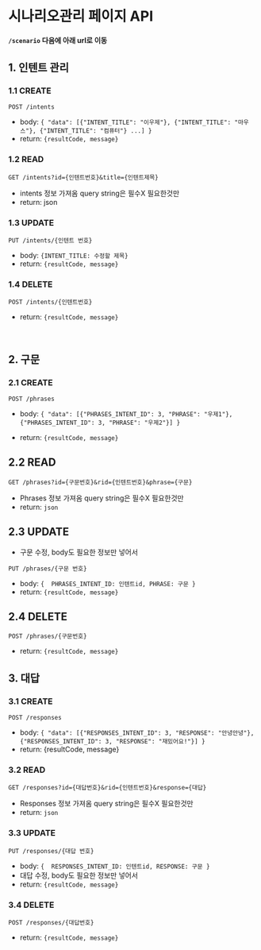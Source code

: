 # 시나리오관리 페이지 API 
#### `/scenario` 다음에 아래 url로 이동

## 1. 인텐트 관리

### 1.1 CREATE
```HTTP
POST /intents
```
* body: `
{
  "data": [{"INTENT_TITLE": "이우제"}, {"INTENT_TITLE": "마우스"}, {"INTENT_TITLE": "컴퓨터"} ...]
}
`
* return: `{resultCode, message}`

### 1.2 READ
```HTTP
GET /intents?id={인텐트번호}&title={인텐트제목}
```
* intents 정보 가져옴 query string은 필수X 필요한것만
* return: json

### 1.3 UPDATE
```http
PUT /intents/{인텐트 번호} 
```  
* body: `{INTENT_TITLE: 수정할 제목}`
* return: `{resultCode, message}`
### 1.4 DELETE
```http
POST /intents/{인텐트번호}
```
* return: `{resultCode, message}`

<br>

## 2. 구문

### 2.1 CREATE
```http
POST /phrases
```
* body: 
`{
  "data": [{"PHRASES_INTENT_ID": 3, "PHRASE": "우제1"}, {"PHRASES_INTENT_ID": 3, "PHRASE": "우제2"}]
}`

* return: `{resultCode, message}`

## 2.2 READ
```http
GET /phrases?id={구문번호}&rid={인텐트번호}&phrase={구문}
```
* Phrases 정보 가져옴 query string은 필수X 필요한것만
* return: `json`

## 2.3 UPDATE
* 구문 수정, body도 필요한 정보만 넣어서
```http
PUT /phrases/{구문 번호}
```
* body: `{  PHRASES_INTENT_ID: 인텐트id, PHRASE: 구문 }`
* return: `{resultCode, message}`

## 2.4 DELETE
```http
POST /phrases/{구문번호}
```
* return: `{resultCode, message}`

## 3. 대답

### 3.1 CREATE
```http
POST /responses
```
* body:
 `{
  "data": [{"RESPONSES_INTENT_ID": 3, "RESPONSE": "안녕안녕"}, {"RESPONSES_INTENT_ID": 3, "RESPONSE": "재밌어요!"}]
}`
* return: {resultCode, message}

### 3.2 READ
```http
GET /responses?id={대답번호}&rid={인텐트번호}&response={대답}
```
* Responses 정보 가져옴 query string은 필수X 필요한것만
* return: `json`

### 3.3 UPDATE
```http
PUT /responses/{대답 번호}
```    
* body: `{  RESPONSES_INTENT_ID: 인텐트id, RESPONSE: 구문 }`
* 대답 수정, body도 필요한 정보만 넣어서
* return: `{resultCode, message}`


### 3.4 DELETE
```http
POST /responses/{대답번호}
```

* return: `{resultCode, message}`